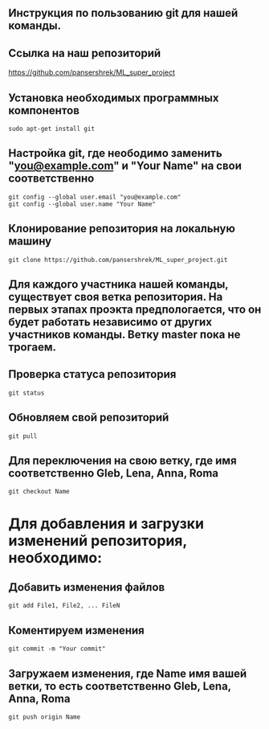 ## Инструкция по пользованию git для нашей команды.

## Ссылка на наш репозиторий
https://github.com/pansershrek/ML_super_project

## Установка необходимых программных компонентов
```
sudo apt-get install git
```

## Настройка git, где неободимо заменить "you@example.com" и "Your Name" на свои соответственно
```
git config --global user.email "you@example.com"
git config --global user.name "Your Name"
```

## Клонирование репозитория на локальную машину
```
git clone https://github.com/pansershrek/ML_super_project.git
```

## Для каждого участника нашей команды, существует своя ветка репозитория. На первых этапах проэкта предпологается, что он будет работать независимо от других участников команды. Ветку master пока не трогаем.

## Проверка статуса репозитория
```
git status
```

## Обновляем свой репозиторий
```
git pull
```

## Для переключения на свою ветку, где имя соответственно Gleb, Lena, Anna, Roma
```
git checkout Name
```

# Для добавления и загрузки изменений репозитория, необходимо:

## Добавить изменения файлов
```
git add File1, File2, ... FileN
```

## Коментируем изменения
```
git commit -m "Your commit"
```

## Загружаем изменения, где Name имя вашей ветки, то есть соответственно Gleb, Lena, Anna, Roma
```
git push origin Name
```
